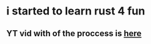 <h1>i started to learn rust 4 fun</h1>
<h2>YT vid with of the proccess is <a href="https://youtu.be/7QjWd-QKlIs">here</a></h2>

